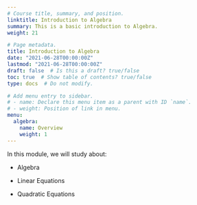 ```yaml
---
# Course title, summary, and position.
linktitle: Introduction to Algebra
summary: This is a basic introduction to Algebra.
weight: 21

# Page metadata.
title: Introduction to Algebra
date: "2021-06-28T00:00:00Z"
lastmod: "2021-06-28T00:00:00Z"
draft: false  # Is this a draft? true/false
toc: true  # Show table of contents? true/false
type: docs  # Do not modify.

# Add menu entry to sidebar.
# - name: Declare this menu item as a parent with ID `name`.
# - weight: Position of link in menu.
menu:
  algebra:
    name: Overview
    weight: 1
---
```


In this module, we will study about:

- Algebra

- Linear Equations

- Quadratic Equations 

